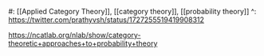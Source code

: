 #: [[Applied Category Theory]], [[category theory]], [[probability theory]]
^: https://twitter.com/prathyvsh/status/1727255519419908312

https://ncatlab.org/nlab/show/category-theoretic+approaches+to+probability+theory